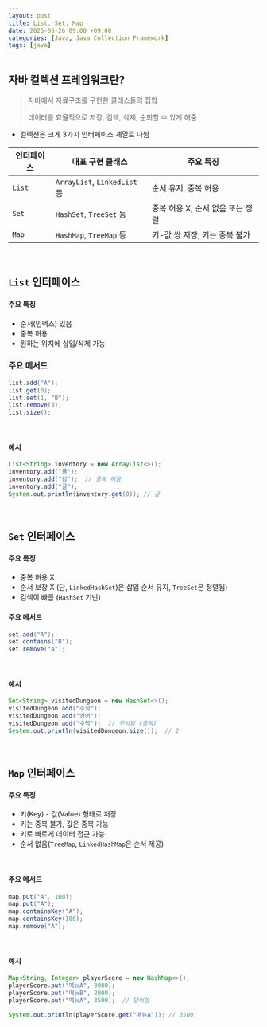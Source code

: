```yaml
---
layout: post
title: List, Set, Map
date: 2025-06-26 09:00 +09:00
categories: [Java, Java Collection Framework]
tags: [java]
---
```


## 자바 컬렉션 프레임워크란?

> 자바에서 자료구조를 구현한 클래스들의 집합
>
> 데이터를 효율적으로 저장, 검색, 삭제, 순회할 수 있게 해줌

- 컬렉션은 크게 3가지 인터페이스 계열로 나뉨

| 인터페이스 | 대표 구현 클래스 | 주요 특징 |
|-|-|-|
| `List` | `ArrayList`, `LinkedList` 등 | 순서 유지, 중복 허용 |
| `Set` | `HashSet`, `TreeSet` 등 | 중복 허용 X, 순서 없음 또는 정렬 |
| `Map` | `HashMap`, `TreeMap` 등 | 키-값 쌍 저장, 키는 중복 불가 |

<br>

## `List` 인터페이스

#### 주요 특징

- 순서(인덱스) 있음
- 중복 허용
- 원하는 위치에 삽입/삭제 가능

### 주요 메서드

```java
list.add("A");
list.get(0);
list.set(1, "B");
list.remove(3);
list.size();
```

<br>

#### 예시 

```java
List<String> inventory = new ArrayList<>();
inventory.add("귤");
inventory.add("김");  // 중복 허용
inventory.add("귤");
System.out.println(inventory.get(0)); // 귤
```

<br>

## `Set` 인터페이스

#### 주요 특징 

- 중복 허용 X
- 순서 보장 X (단, `LinkedHashSet`)은 삽입 순서 유지, `TreeSet`은 정렬됨)
- 검색이 빠름 (`HashSet` 기반)

#### 주요 메서드

```java
set.add("A");
set.contains("B");
set.remove("A");
```

<br>

#### 예시

```java
Set<String> visitedDungeon = new HashSet<>();
visitedDungeon.add("수학");
visitedDungeon.add("영어");
visitedDungeon.add("수학");  // 무시됨 (중복)
System.out.println(visitedDungeon.size());  // 2
```

<br>

## `Map` 인터페이스

#### 주요 특징

- 키(Key) - 값(Value) 형태로 저장
- 키는 중복 불가, 값은 중복 가능
- 키로 빠르게 데이터 접근 가능
- 순서 없음(`TreeMap`, `LinkedHashMap`은 순서 제공)

<br>

#### 주요 메서드

```java
map.put("A", 100);
map.put("A");
map.containsKey("A");
map.containsKey(100);
map.remove("A");
```

<br>

#### 예시

```java
Map<String, Integer> playerScore = new HashMap<>();
playerScore.put("메뉴A", 3000);
playerScore.put("메뉴B", 2000);
playerScore.put("메뉴A", 3500);  // 덮어씀

System.out.println(playerScore.get("메뉴A")); // 3500
```

<br>